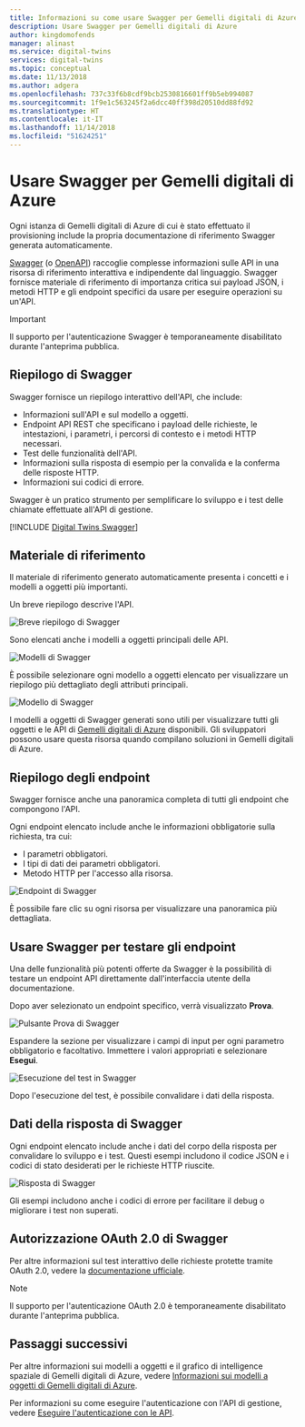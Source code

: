 ```yaml
---
title: Informazioni su come usare Swagger per Gemelli digitali di Azure | Microsoft Docs
description: Usare Swagger per Gemelli digitali di Azure
author: kingdomofends
manager: alinast
ms.service: digital-twins
services: digital-twins
ms.topic: conceptual
ms.date: 11/13/2018
ms.author: adgera
ms.openlocfilehash: 737c33f6b8cdf9bcb2530816601ff9b5eb994087
ms.sourcegitcommit: 1f9e1c563245f2a6dcc40ff398d20510dd88fd92
ms.translationtype: HT
ms.contentlocale: it-IT
ms.lasthandoff: 11/14/2018
ms.locfileid: "51624251"
---
```

# <a name="use-azure-digital-twins-swagger"></a>Usare Swagger per Gemelli digitali di Azure

Ogni istanza di Gemelli digitali di Azure di cui è stato effettuato il provisioning include la propria documentazione di riferimento Swagger generata automaticamente.

[Swagger](https://swagger.io/) (o [OpenAPI](https://www.openapis.org/)) raccoglie complesse informazioni sulle API in una risorsa di riferimento interattiva e indipendente dal linguaggio. Swagger fornisce materiale di riferimento di importanza critica sui payload JSON, i metodi HTTP e gli endpoint specifici da usare per eseguire operazioni su un'API.

> [!IMPORTANT]
> Il supporto per l'autenticazione Swagger è temporaneamente disabilitato durante l'anteprima pubblica.

## <a name="swagger-summary"></a>Riepilogo di Swagger

Swagger fornisce un riepilogo interattivo dell'API, che include:

* Informazioni sull'API e sul modello a oggetti.
* Endpoint API REST che specificano i payload delle richieste, le intestazioni, i parametri, i percorsi di contesto e i metodi HTTP necessari.
* Test delle funzionalità dell'API.
* Informazioni sulla risposta di esempio per la convalida e la conferma delle risposte HTTP.
* Informazioni sui codici di errore.

Swagger è un pratico strumento per semplificare lo sviluppo e i test delle chiamate effettuate all'API di gestione.

[!INCLUDE [Digital Twins Swagger](../../includes/digital-twins-swagger.md)]

## <a name="reference-material"></a>Materiale di riferimento

Il materiale di riferimento generato automaticamente presenta i concetti e i modelli a oggetti più importanti.

Un breve riepilogo descrive l'API.

![Breve riepilogo di Swagger][1]

Sono elencati anche i modelli a oggetti principali delle API.

![Modelli di Swagger][2]

È possibile selezionare ogni modello a oggetti elencato per visualizzare un riepilogo più dettagliato degli attributi principali.

![Modello di Swagger][3]

I modelli a oggetti di Swagger generati sono utili per visualizzare tutti gli oggetti e le API di [Gemelli digitali di Azure](./concepts-objectmodel-spatialgraph.md) disponibili. Gli sviluppatori possono usare questa risorsa quando compilano soluzioni in Gemelli digitali di Azure.

## <a name="endpoint-summary"></a>Riepilogo degli endpoint

Swagger fornisce anche una panoramica completa di tutti gli endpoint che compongono l'API.

Ogni endpoint elencato include anche le informazioni obbligatorie sulla richiesta, tra cui:

* I parametri obbligatori.
* I tipi di dati dei parametri obbligatori.
* Metodo HTTP per l'accesso alla risorsa.

![Endpoint di Swagger][4]

È possibile fare clic su ogni risorsa per visualizzare una panoramica più dettagliata.

## <a name="use-swagger-to-test-endpoints"></a>Usare Swagger per testare gli endpoint

Una delle funzionalità più potenti offerte da Swagger è la possibilità di testare un endpoint API direttamente dall'interfaccia utente della documentazione.

Dopo aver selezionato un endpoint specifico, verrà visualizzato **Prova**.

![Pulsante Prova di Swagger][5]

Espandere la sezione per visualizzare i campi di input per ogni parametro obbligatorio e facoltativo. Immettere i valori appropriati e selezionare **Esegui**.

![Esecuzione del test in Swagger][6]

Dopo l'esecuzione del test, è possibile convalidare i dati della risposta.

## <a name="swagger-response-data"></a>Dati della risposta di Swagger

Ogni endpoint elencato include anche i dati del corpo della risposta per convalidare lo sviluppo e i test. Questi esempi includono il codice JSON e i codici di stato desiderati per le richieste HTTP riuscite.

![Risposta di Swagger][7]

Gli esempi includono anche i codici di errore per facilitare il debug o migliorare i test non superati.

## <a name="swagger-oauth-20-authorization"></a>Autorizzazione OAuth 2.0 di Swagger

Per altre informazioni sul test interattivo delle richieste protette tramite OAuth 2.0, vedere la [documentazione ufficiale](https://swagger.io/docs/specification/authentication/oauth2/).

> [!NOTE]
> Il supporto per l'autenticazione OAuth 2.0 è temporaneamente disabilitato durante l'anteprima pubblica.

## <a name="next-steps"></a>Passaggi successivi

Per altre informazioni sui modelli a oggetti e il grafico di intelligence spaziale di Gemelli digitali di Azure, vedere [Informazioni sui modelli a oggetti di Gemelli digitali di Azure](./concepts-objectmodel-spatialgraph.md).

Per informazioni su come eseguire l'autenticazione con l'API di gestione, vedere [Eseguire l'autenticazione con le API](./security-authenticating-apis.md).

<!-- Images -->
[1]: media/how-to-use-swagger/swagger_management_top.PNG
[2]: media/how-to-use-swagger/swagger_management_models.PNG
[3]: media/how-to-use-swagger/swagger_management_model.PNG
[4]: media/how-to-use-swagger/swagger_management_endpoints.PNG
[5]: media/how-to-use-swagger/swagger_management_try.PNG
[6]: media/how-to-use-swagger/swagger_management_tried.PNG
[7]: media/how-to-use-swagger/swagger_management_response.PNG
